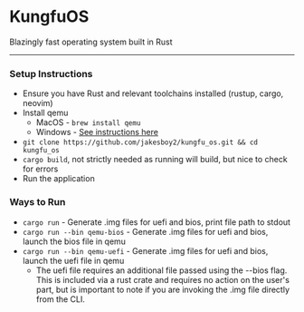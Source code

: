 # KungfuOS
Blazingly fast operating system built in Rust

----

### Setup Instructions

* Ensure you have Rust and relevant toolchains installed (rustup, cargo, neovim)
* Install qemu
  * MacOS - `brew install qemu`
  * Windows - [See instructions here](https://www.qemu.org/download/#windows)
* `git clone https://github.com/jakesboy2/kungfu_os.git && cd kungfu_os`
* `cargo build`, not strictly needed as running will build, but nice to check for errors
* Run the application

### Ways to Run
* `cargo run` - Generate .img files for uefi and bios, print file path to stdout
* `cargo run --bin qemu-bios` - Generate .img files for uefi and bios, launch the bios file in qemu
* `cargo run --bin qemu-uefi` - Generate .img files for uefi and bios, launch the uefi file in qemu
  * The uefi file requires an additional file passed using the --bios flag. This is included via a rust crate and requires no action on the user's part, but is important to note if you are invoking the .img file directly from the CLI.

